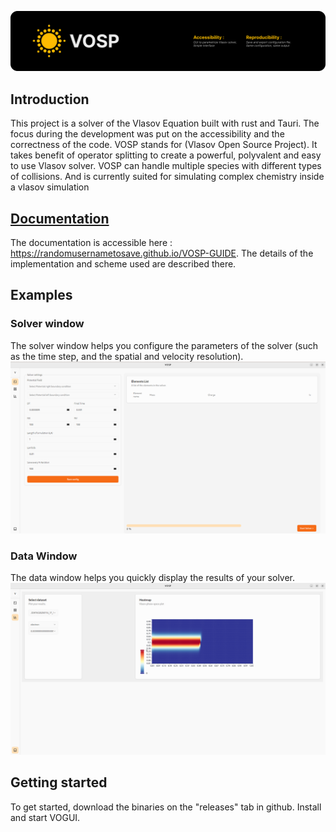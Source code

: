 ![plot](./readme/VOSP_splash.png)

## Introduction
This project is a solver of the Vlasov Equation built with rust and Tauri. The focus during the development was put on the accessibility and the correctness of the code. VOSP stands for (Vlasov Open Source Project). It takes benefit of operator splitting to create a powerful, polyvalent and easy to use Vlasov solver. VOSP can handle multiple species with different types of collisions. And is currently suited for simulating complex chemistry inside a vlasov simulation

## [Documentation](https://randomusernametosave.github.io/VOSP-GUIDE)
The documentation is accessible here : https://randomusernametosave.github.io/VOSP-GUIDE. The details of the implementation and scheme used are described there.

## Examples
### Solver window
The solver window helps you configure the parameters of the solver (such as the time step, and the spatial and velocity resolution).
![plot](./readme/GUIVOSP.png)
### Data Window 
The data window helps you quickly display the results of your solver.
![plot](./readme/DATA_example.png)

## Getting started
To get started, download the binaries on the "releases" tab in github.
Install and start VOGUI.
